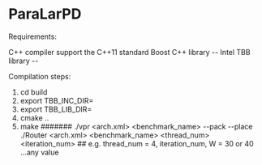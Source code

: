 # ParaLarPD
Requirements:

C++ compiler support the C++11 standard
Boost C++ library -- 
Intel TBB library --

Compilation steps:

1. cd build
2. export TBB_INC_DIR=<path to Intel TBB include directory>   
3. export TBB_LIB_DIR=<path to Intel TBB library directory> 
4. cmake ..			
5. make	
####### 
./vpr <arch.xml> <benchmark_name> --pack --place
./Router <arch.xml> <benchmark_name> <thread_num> <iteration_num> <W> ## e.g. thread_num = 4, iteration_num, W = 30 or 40 ...any value
